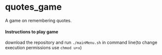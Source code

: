 # quotes_game

A game on remembering quotes. 

#### Instructions to play game 

download the repository and run `./mainMenu.sh` in command line(to change execution permissions use `chmod u+x`)
